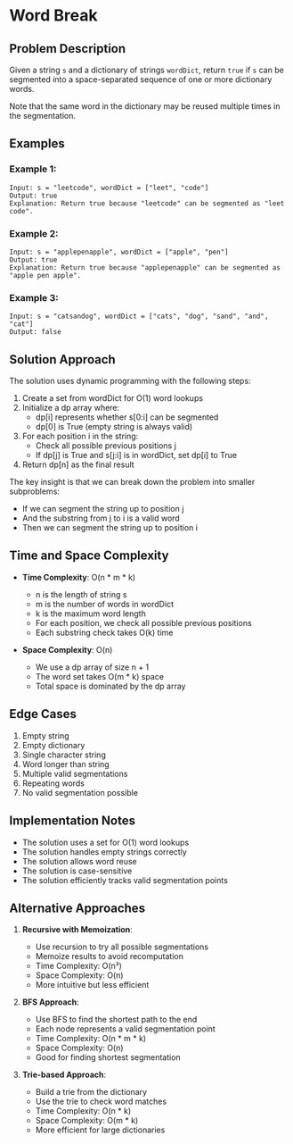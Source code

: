 # Word Break

## Problem Description
Given a string `s` and a dictionary of strings `wordDict`, return `true` if `s` can be segmented into a space-separated sequence of one or more dictionary words.

Note that the same word in the dictionary may be reused multiple times in the segmentation.

## Examples

### Example 1:
```
Input: s = "leetcode", wordDict = ["leet", "code"]
Output: true
Explanation: Return true because "leetcode" can be segmented as "leet code".
```

### Example 2:
```
Input: s = "applepenapple", wordDict = ["apple", "pen"]
Output: true
Explanation: Return true because "applepenapple" can be segmented as "apple pen apple".
```

### Example 3:
```
Input: s = "catsandog", wordDict = ["cats", "dog", "sand", "and", "cat"]
Output: false
```

## Solution Approach

The solution uses dynamic programming with the following steps:

1. Create a set from wordDict for O(1) word lookups
2. Initialize a dp array where:
   - dp[i] represents whether s[0:i] can be segmented
   - dp[0] is True (empty string is always valid)
3. For each position i in the string:
   - Check all possible previous positions j
   - If dp[j] is True and s[j:i] is in wordDict, set dp[i] to True
4. Return dp[n] as the final result

The key insight is that we can break down the problem into smaller subproblems:
- If we can segment the string up to position j
- And the substring from j to i is a valid word
- Then we can segment the string up to position i

## Time and Space Complexity

- **Time Complexity**: O(n * m * k)
  - n is the length of string s
  - m is the number of words in wordDict
  - k is the maximum word length
  - For each position, we check all possible previous positions
  - Each substring check takes O(k) time

- **Space Complexity**: O(n)
  - We use a dp array of size n + 1
  - The word set takes O(m * k) space
  - Total space is dominated by the dp array

## Edge Cases

1. Empty string
2. Empty dictionary
3. Single character string
4. Word longer than string
5. Multiple valid segmentations
6. Repeating words
7. No valid segmentation possible

## Implementation Notes

- The solution uses a set for O(1) word lookups
- The solution handles empty strings correctly
- The solution allows word reuse
- The solution is case-sensitive
- The solution efficiently tracks valid segmentation points

## Alternative Approaches

1. **Recursive with Memoization**:
   - Use recursion to try all possible segmentations
   - Memoize results to avoid recomputation
   - Time Complexity: O(n²)
   - Space Complexity: O(n)
   - More intuitive but less efficient

2. **BFS Approach**:
   - Use BFS to find the shortest path to the end
   - Each node represents a valid segmentation point
   - Time Complexity: O(n * m * k)
   - Space Complexity: O(n)
   - Good for finding shortest segmentation

3. **Trie-based Approach**:
   - Build a trie from the dictionary
   - Use the trie to check word matches
   - Time Complexity: O(n * k)
   - Space Complexity: O(m * k)
   - More efficient for large dictionaries 